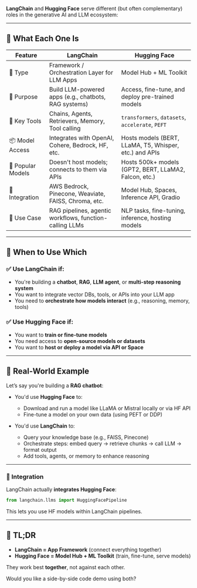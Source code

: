 **LangChain** and **Hugging Face** serve different (but often complementary) roles in the generative AI and LLM ecosystem:

---

## 🧠 What Each One Is

| Feature           | **LangChain**                                           | **Hugging Face**                                       |
| ----------------- | ------------------------------------------------------- | ------------------------------------------------------ |
| 🧩 Type           | Framework / Orchestration Layer for LLM Apps            | Model Hub + ML Toolkit                                 |
| 🎯 Purpose        | Build LLM-powered apps (e.g., chatbots, RAG systems)    | Access, fine-tune, and deploy pre-trained models       |
| 🔧 Key Tools      | Chains, Agents, Retrievers, Memory, Tool calling        | `transformers`, `datasets`, `accelerate`, `PEFT`       |
| 📦 Model Access   | Integrates with OpenAI, Cohere, Bedrock, HF, etc.       | Hosts models (BERT, LLaMA, T5, Whisper, etc.) and APIs |
| 🧠 Popular Models | Doesn't host models; connects to them via APIs          | Hosts 500k+ models (GPT2, BERT, LLaMA2, Falcon, etc.)  |
| 🔌 Integration    | AWS Bedrock, Pinecone, Weaviate, FAISS, Chroma, etc.    | Model Hub, Spaces, Inference API, Gradio               |
| 💬 Use Case       | RAG pipelines, agentic workflows, function-calling LLMs | NLP tasks, fine-tuning, inference, hosting models      |

---

## 🤝 When to Use Which

### ✅ Use **LangChain** if:

* You're building a **chatbot**, **RAG**, **LLM agent**, or **multi-step reasoning system**
* You want to integrate vector DBs, tools, or APIs into your LLM app
* You need to **orchestrate how models interact** (e.g., reasoning, memory, tools)

### ✅ Use **Hugging Face** if:

* You want to **train or fine-tune models**
* You need access to **open-source models or datasets**
* You want to **host or deploy a model via API or Space**

---

## 🧪 Real-World Example

Let’s say you're building a **RAG chatbot**:

* You'd use **Hugging Face** to:

  * Download and run a model like LLaMA or Mistral locally or via HF API
  * Fine-tune a model on your own data (using PEFT or DDP)

* You'd use **LangChain** to:

  * Query your knowledge base (e.g., FAISS, Pinecone)
  * Orchestrate steps: embed query → retrieve chunks → call LLM → format output
  * Add tools, agents, or memory to enhance reasoning

---

### 🔗 Integration

LangChain actually **integrates Hugging Face**:

```python
from langchain.llms import HuggingFacePipeline
```

This lets you use HF models within LangChain pipelines.

---

## 🧠 TL;DR

* **LangChain = App Framework** (connect everything together)
* **Hugging Face = Model Hub + ML Toolkit** (train, fine-tune, serve models)

They work best **together**, not against each other.

Would you like a side-by-side code demo using both?
